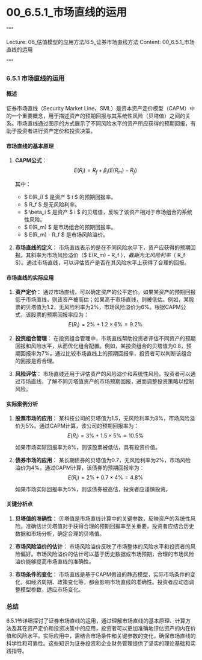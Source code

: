 # 00_6.5.1_市场直线的运用

"""

Lecture: 06_估值模型的应用方法/6.5_证券市场直线方法
Content: 00_6.5.1_市场直线的运用

"""

### 6.5.1 市场直线的运用

#### 概述
证券市场直线（Security Market Line，SML）是资本资产定价模型（CAPM）中的一个重要概念，用于描述资产的预期回报与其系统性风险（贝塔值）之间的关系。市场直线通过图示的方式展示了不同风险水平的资产所应获得的预期回报，有助于投资者进行资产定价和投资决策。

#### 市场直线的基本原理

1. **CAPM公式**：
   $$ E(R_i) = R_f + \beta_i (E(R_m) - R_f) $$

   其中：
   - $ E(R_i) $ 是资产 $ i $ 的预期回报率。
   - $ R_f $ 是无风险利率。
   - $ \beta_i $ 是资产 $ i $ 的贝塔值，反映了该资产相对于市场组合的系统性风险。
   - $ E(R_m) $ 是市场组合的预期回报率。
   - $ E(R_m) - R_f $ 是市场风险溢价。

2. **市场直线的定义**：
   市场直线表示的是在不同风险水平下，资产应获得的预期回报。其斜率为市场风险溢价（$ E(R_m) - R_f $），截距为无风险利率（$ R_f $）。通过市场直线，可以评估资产是否在其风险水平上获得了合理的回报。

#### 市场直线的实际应用

1. **资产定价**：
   通过市场直线，可以确定资产的公平定价。如果某资产的预期回报低于市场直线，则该资产被高估；如果高于市场直线，则被低估。例如，某股票的贝塔值为1.2，无风险利率为2%，市场风险溢价为6%。根据CAPM公式，该股票的预期回报率应为：
   $$ E(R_i) = 2\% + 1.2 \times 6\% = 9.2\% $$

2. **投资组合管理**：
   在投资组合管理中，市场直线帮助投资者评估不同资产的预期回报和风险水平，从而优化组合配置。例如，某投资组合的贝塔值为0.8，预期回报率为7%。通过比较市场直线上的预期回报率，投资者可以判断该组合的回报是否合理。

3. **风险评估**：
   市场直线还用于评估资产的风险溢价和系统性风险。投资者可以通过市场直线，了解不同贝塔值资产的市场预期回报，进而调整投资策略以控制风险。

#### 实际案例分析

1. **股票市场的应用**：
   某科技公司的贝塔值为1.5，无风险利率为3%，市场风险溢价为5%。通过CAPM计算，该公司的预期回报率为：
   $$ E(R_i) = 3\% + 1.5 \times 5\% = 10.5\% $$
   如果市场实际回报率为8%，则该股票被低估，具有投资价值。

2. **债券市场的应用**：
   某长期债券的贝塔值为0.7，无风险利率为2%，市场风险溢价为4%。通过CAPM计算，该债券的预期回报率为：
   $$ E(R_i) = 2\% + 0.7 \times 4\% = 4.8\% $$
   如果市场实际回报率为5%，则该债券被高估，投资者应谨慎投资。

#### 关键分析点

1. **贝塔值的准确性**：
   贝塔值是市场直线计算中的关键参数，反映资产的系统性风险。准确估计贝塔值对于获得合理的预期回报率至关重要。投资者应结合历史数据和市场分析，确定合理的贝塔值。

2. **市场风险溢价的估计**：
   市场风险溢价反映了市场整体的风险水平和投资者的风险偏好。市场风险溢价的估计可以基于历史数据或市场预期，合理的市场风险溢价能够提高市场直线的准确性。

3. **市场条件的变化**：
   市场直线是基于CAPM假设的静态模型，实际市场条件的变化，如经济周期、政策变化等，都会影响市场直线的准确性。投资者应动态调整模型参数，适应市场变化。

### 总结
6.5.1节详细探讨了证券市场直线的运用，通过理解市场直线的基本原理、计算方法及其在资产定价和投资决策中的应用，投资者可以更加准确地评估资产的内在价值和风险水平。实际应用中，需结合市场条件和关键参数的变化，确保市场直线的科学性和可靠性。这些知识为证券投资和企业财务管理提供了坚实的理论基础和实践指导。